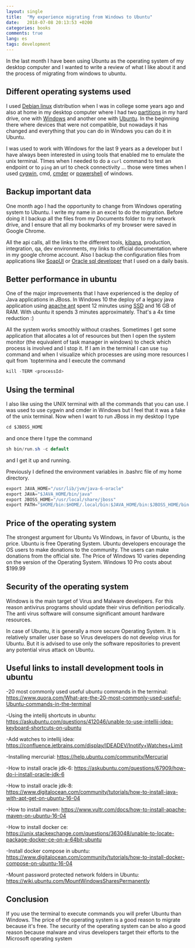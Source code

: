 ```yaml
---
layout: single
title:  "My experience migrating from Windows to Ubuntu"
date:   2018-07-08 20:13:53 +0200
categories: books
comments: true
lang: es
tags: development 
---
```


In the last month I have been using Ubuntu as the operating system of my desktop computer and I wanted to write a review of what I like about it and the process of migrating from windows to ubuntu. 

Different operating systems used 
-----------------------------------
I used <a href="https://www.debian.org/">Debian linux</a> distribution when I was in college some years ago and also at home in my desktop computer where I had two <a href="https://en.wikipedia.org/wiki/Disk_partitioning">partitions</a> in my hard drive, one with <a href="https://en.wikipedia.org/wiki/Microsoft_Windows">Windows</a> and another one with <a href="https://www.ubuntu.com/">Ubuntu</a>. In the beginning there where devices that were not compatible, but nowadays it has changed and everything that you can do in Windows you can do it in Ubuntu.

I was used to work with Windows for the last 9 years as a developer but I have always been interested in using tools that enabled me to emulate the unix terminal. TImes when I needed to do a `curl` command to test an endpoint or to `ping` an url to check connectivity … those were times when I used <a href="http://www.cygwin.com/">cygwin</a>, cmd, <a href="http://cmder.net/">cmder</a> or <a href="https://en.wikipedia.org/wiki/PowerShell">powershell</a> of windows.

Backup important data 
------------------------------------
One month ago I had the opportunity to change from Windows operating system to Ubuntu. I write my name in an excel to do the migration. Before doing it I backup all the files from my Documents folder to my network drive, and I ensure that all my bookmarks of my browser were saved in Google Chrome. 

All the api calls, all the links to the different tools, <a href="https://en.wikipedia.org/wiki/Kibana">kibana</a>, production, integration, qa, dev environments, my links to official documentation where in my google chrome account. Also I backup the configuration files from applications like <a href="https://www.soapui.org/">SoapUI</a> or <a href="https://www.oracle.com/database/technologies/appdev/sql-developer.html">Oracle sql developer</a> that I used on a daily basis.

Better performance in ubuntu
------------------------------------
One of the major improvements that I have experienced is the deploy of Java applications in JBoss. In Windows 10 the deploy of a legacy java application using <a href="https://ant.apache.org/">apache ant</a> spent 12 minutes using <a href="https://en.wikipedia.org/wiki/Solid-state_drive">SSD</a> and 16 GB of RAM. With ubuntu it spends 3 minutes approximately. That's a 4x time reduction :) 

All the system works smoothly without crashes. Sometimes I get some application that allocates a lot of resources but then I open the system monitor (the equivalent of task manager in windows) to check which process is involved and I stop it. If I am in the terminal I can use `top` command and when I visualize which processes are using more resources I quit from `toptermina and I execute the command 
```java
kill -TERM <processId> 
```

Using the terminal
------------------------------------
I also like using the UNIX terminal with all the commands that you can use. I was used to use cygwin and cmder in Windows but I feel that it was a fake of the unix terminal. Now when I want to run JBoss in my desktop I type 

```java
cd $JBOSS_HOME 
```
and once there I type the command 

```java
sh bin/run.sh -c default 
```

and I get it up and running. 

Previously I defined the environment variables in .bashrc file of my home directory. 

```java
export JAVA_HOME="/usr/lib/jvm/java-6-oracle"
export JAVA="$JAVA_HOME/bin/java"
export JBOSS_HOME="/usr/local/share/jboss"
export PATH="$HOME/bin:$HOME/.local/bin:$JAVA_HOME/bin:$JBOSS_HOME/bin:$JAVA:$PATH"
```

Price of the operating system
------------------------------------
The strongest argument for Ubuntu Vs Windows, in favor of Ubuntu, is the price. Ubuntu is free Operating System. Ubuntu developers encourage the OS users to make donations to the community. The users can make donations from the official site. The Price of Windows 10 varies depending on the version of the Operating System. Windows 10 Pro costs about $199.99

Security of the operating system
------------------------------------
Windows is the main target of Virus and Malware developers. For this reason antivirus programs should update their virus definition periodically. The anti virus software will consume significant amount hardware resources.

In case of Ubuntu, it is generally a more secure Operating System. It is relatively smaller user base so Virus developers do not develop virus for Ubuntu.  But it is advised to use only the software repositories to prevent any potential virus attack on Ubuntu.

Useful links to install development tools in ubuntu 
------------------------------------
-20 most commonly used useful ubuntu commands in the terminal: <https://www.quora.com/What-are-the-20-most-commonly-used-useful-Ubuntu-commands-in-the-terminal>

-Using the intellij shortcuts in ubuntu: <https://askubuntu.com/questions/412046/unable-to-use-intellij-idea-keyboard-shortcuts-on-ubuntu>

-Add watches to intellij idea:
<https://confluence.jetbrains.com/display/IDEADEV/Inotify+Watches+Limit>

-Installing mercurial:
<https://help.ubuntu.com/community/Mercurial>

-How to install oracle jdk-6:
<https://askubuntu.com/questions/67909/how-do-i-install-oracle-jdk-6>

-How to install oracle jdk-8:
<https://www.digitalocean.com/community/tutorials/how-to-install-java-with-apt-get-on-ubuntu-16-04>

-How to install maven:
<https://www.vultr.com/docs/how-to-install-apache-maven-on-ubuntu-16-04>

-How to install docker ce:
<https://unix.stackexchange.com/questions/363048/unable-to-locate-package-docker-ce-on-a-64bit-ubuntu>

-Install docker compose in ubuntu:
<https://www.digitalocean.com/community/tutorials/how-to-install-docker-compose-on-ubuntu-16-04>

-Mount password protected network folders in Ubuntu:
<https://wiki.ubuntu.com/MountWindowsSharesPermanently>

Conclusion
-------------------------
If you use the terminal to execute commands you will prefer Ubuntu than Windows. The price of the operating system is a good reason to migrate because it's free. The security of the operating system can be also a good reason because malware and virus developers target their efforts to the Microsoft operating system













